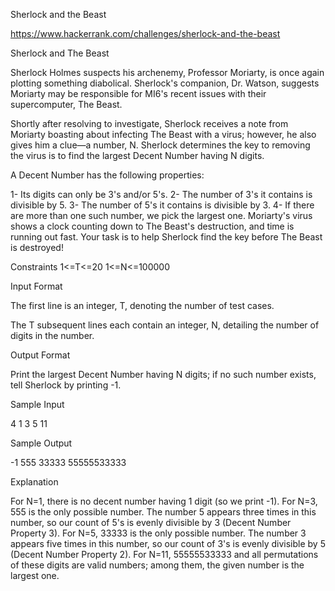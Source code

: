 Sherlock and the Beast

https://www.hackerrank.com/challenges/sherlock-and-the-beast

Sherlock and The Beast

Sherlock Holmes suspects his archenemy, Professor Moriarty, is once again plotting something diabolical. 
Sherlock's companion, Dr. Watson, suggests Moriarty may be responsible for MI6's recent issues 
with their supercomputer, The Beast.

Shortly after resolving to investigate, Sherlock receives a note from Moriarty boasting about infecting 
The Beast with a virus; however, he also gives him a clue—a number, N. Sherlock determines the key to 
removing the virus is to find the largest Decent Number having N digits.

A Decent Number has the following properties:

1- Its digits can only be 3's and/or 5's.
2- The number of 3's it contains is divisible by 5.
3- The number of 5's it contains is divisible by 3.
4- If there are more than one such number, we pick the largest one.
Moriarty's virus shows a clock counting down to The Beast's destruction, and time is running out fast. Your task is to help Sherlock find the key before The Beast is destroyed!

Constraints
1<=T<=20
1<=N<=100000



Input Format

The first line is an integer, T, denoting the number of test cases.

The T subsequent lines each contain an integer, N, detailing the number of digits in the number.

Output Format

Print the largest Decent Number having N digits; if no such number exists, tell Sherlock by printing -1.

Sample Input

4
1
3
5
11

Sample Output

-1
555
33333
55555533333


Explanation

For N=1, there is no decent number having 1 digit (so we print -1).
For N=3, 555 is the only possible number. The number 5 appears three times in this number, 
 so our count of 5's is evenly divisible by 3 (Decent Number Property 3).
For N=5, 33333 is the only possible number. The number 3 appears five times in this number, 
 so our count of 3's is evenly divisible by 5 (Decent Number Property 2).
For N=11, 55555533333 and all permutations of these digits are valid numbers; among them, the given number is the largest one.
